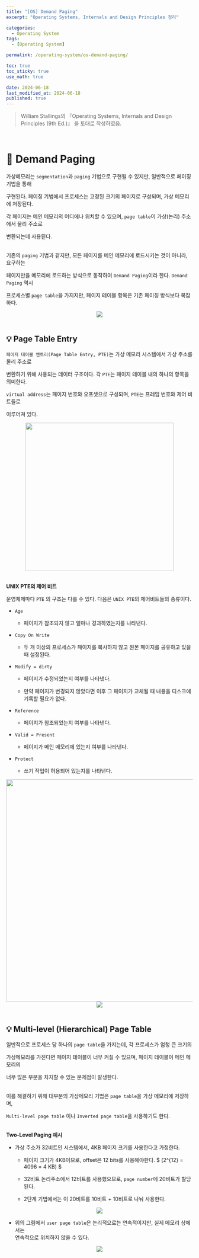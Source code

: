 ```yaml
---
title: "[OS] Demand Paging"
excerpt: "Operating Systems, Internals and Design Principles 정리"

categories:
  - Operating System
tags:
  - [Operating System]

permalink: /operating-system/os-demand-paging/

toc: true
toc_sticky: true
use_math: true

date: 2024-06-18
last_modified_at: 2024-06-18
published: true
---
```


> William Stallings의 『Operating Systems, Internals and Design Principles (9th Ed.)』 을 토대로 작성하였음. <br>

<br>

# 👑 Demand Paging

가상메모리는 `segmentation`과 `paging` 기법으로 구현될 수 있지만, 일반적으로 페이징 기법을 통해 <br>

구현된다. 페이징 기법에서 프로세스는 고정된 크기의 페이지로 구성되며, 가상 메모리에 저장된다. <br>

각 페이지는 메인 메모리의 어디에나 위치할 수 있으며, `page table`이 가상(논리) 주소에서 물리 주소로 <br>

변환되는데 사용된다. <br><br>

기존의 `paging` 기법과 같지만, 모든 페이지를 메인 메모리에 로드시키는 것이 아니라, 요구하는 <br>

페이지만을 메모리에 로드하는 방식으로 동작하여 `Demand Paging`이라 한다. `Demand Paging` 역시 <br>

프로세스별 `page table`을 가지지만, 페이지 테이블 항목은 기존 페이징 방식보다 복잡하다.

<center><img src="https://github.com/jinwoojwa/jinwoo.github.io/assets/112393728/ab3c2c26-8cde-4128-9100-2670d18e8244"></center>

<br>

## 💡 Page Table Entry

`페이지 테이블 엔트리(Page Table Entry, PTE)`는 가상 메모리 시스템에서 가상 주소를 물리 주소로 <br>

변환하기 위해 사용되는 데이터 구조이다. 각 `PTE`는 페이지 테이블 내의 하나의 항목을 의미한다. <br>

`virtual address`는 페이지 번호와 오프셋으로 구성되며, `PTE`는 프레임 번호와 제어 비트들로 <br>

이루어져 있다.

<center><img src="https://github.com/jinwoojwa/jinwoo.github.io/assets/112393728/bba1be72-0ed8-4ba5-b03b-605efaf3cb36" width="400"></center>

<br>

**UNIX PTE의 제어 비트**

운영체제마다 `PTE` 의 구조는 다를 수 있다. 다음은 `UNIX PTE`의 제어비트들의 종류이다.

- `Age`

  + 페이지가 참조되지 않고 얼마나 경과하였는지를 나타낸다.

- `Copy On Write`

  + 두 개 이상의 프로세스가 페이지를 복사하지 않고 원본 페이지를 공유하고 있을 때 설정된다.

- `Modify = dirty`

  + 페이지가 수정되었는지 여부를 나타낸다.

  + 만약 페이지가 변경되지 않았다면 이후 그 페이지가 교체될 때 내용을 디스크에 기록할 필요가 없다.

- `Reference`

  + 페이지가 참조되었는지 여부를 나타낸다.

- `Valid = Present`

  + 페이지가 메인 메모리에 있는지 여부를 나타낸다.

- `Protect`

  + 쓰기 작업이 허용되어 있는지를 나타낸다.

<center><img src="https://github.com/jinwoojwa/jinwoo.github.io/assets/112393728/eb06c678-2011-4f3f-9420-c1f7a98b551c" width="600"></center>

<center><img src="https://github.com/jinwoojwa/jinwoo.github.io/assets/112393728/bc9ebf65-82ff-44e9-a760-e33d57270256"></center>

<br>

## 💡 Multi-level (Hierarchical) Page Table

일반적으로 프로세스 당 하나의 `page table`을 가지는데, 각 프로세스가 엄청 큰 크기의 <br>

가상메모리를 가진다면 페이지 테이블이 너무 커질 수 있으며, 페이지 테이블이 메인 메모리의 <br>

너무 많은 부분을 차지할 수 있는 문제점이 발생한다. <br><br>

이를 해결하기 위해 대부분의 가상메모리 기법은 `page table`을 가상 메모리에 저장하며, <br>

`Multi-level page table` 이나 `Inverted page table`을 사용하기도 한다. <br><br>

**Two-Level Paging 예시**

- 가상 주소가 32비트인 시스템에서, 4KB 페이지 크기를 사용한다고 가정한다.

  + 페이지 크기가 4KB이므로, offset은 12 bits를 사용해야한다. $ (2^{12} = 4096 = 4 KB) $

  + 32비트 논리주소에서 12비트를 사용했으므로, `page number`에 20비트가 할당된다.

  + 2단계 기법에서는 이 20비트를 10비트 + 10비트로 나눠 사용한다.

<center><img src="https://github.com/jinwoojwa/jinwoo.github.io/assets/112393728/d088ceaa-d8fb-4938-8423-be7d511b9214"></center>

- 위의 그림에서 `user page table`은 논리적으로는 연속적이지만, 실제 메모리 상에서는 <br>
  연속적으로 위치하지 않을 수 있다.

<center><img src="https://github.com/jinwoojwa/jinwoo.github.io/assets/112393728/19734c39-80d8-4af8-9057-68e76f51a232"></center>

